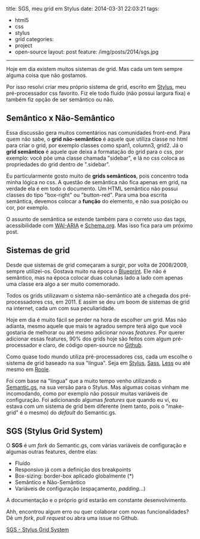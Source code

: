 title: SGS, meu grid em Stylus
date: 2014-03-31 22:03:21
tags: 
- html5
- css
- stylus
- grid
categories: 
- project
- open-source
layout: post
feature: /img/posts/2014/sgs.jpg
---

Hoje em dia existem muitos sistemas de grid. Mas cada um tem sempre alguma coisa que não gostamos.

<!-- more -->

Por isso resolvi criar meu próprio sistema de grid, escrito em [Stylus](http://learnboost.github.io/stylus/), meu pré-processador css favorito. Fiz ele todo fluído (não possui largura fixa) e também fiz opção de ser semântico ou não.

## Semântico x Não-Semântico

Essa discussão gera muitos comentários nas comunidades front-end. Para quem não sabe, o **grid não-semântico** é aquele que utiliza classe no html para criar o grid, por exemplo classes como span1, column3, grid2. Já o **grid semântico** é aquele que deixa a formatação do grid para o css, por exemplo: você põe uma classe chamada "sidebar", e lá no css coloca as propriedades do grid dentro de ".sidebar".

Eu particularmente gosto muito de **grids semânticos**, pois concentro toda minha lógica no css. A questão de semântica não fica apenas em grid, na verdade ela é em todo o documento. Um HTML semântico não possui classes do tipo "box-right" ou "button-red". Para uma boa escrita semântica, devemos colocar a **função** do elemento, e não sua posição ou cor, por exemplo.

O assunto de semântica se estende também para o correto uso das tags, acessibilidade com [WAI-ARIA](http://www.w3.org/WAI/intro/aria) e [Schema.org](https://schema.org/). Mas isso fica para um próximo post.

## Sistemas de grid

Desde que sistemas de grid começaram a surgir, por volta de 2008/2009, sempre utilizei-os. Gostava muito na época o [Blueprint](http://www.blueprintcss.org/). Ele não é semântico, mas na época colocar duas colunas lado a lado com apenas uma classe era algo a ser muito comemorado.

Todos os grids utilizavam o sistema não-semântico até a chegada dos pré-processadores css, em 2011. E assim se deu um boom de sistemas de grid na internet, cada um com sua peculiaridade.

Hoje em dia é muito fácil se perder na hora de escolher um grid. Mas não adianta, mesmo aquele que mais te agradou sempre terá algo que você gostaria de melhorar ou até mesmo adicionar novas *features*. Por querer adicionar essas features, 90% dos grids hoje são feitos com algum pré-processador e claro, de código open-source no [Github](https://github.com).

Como quase todo mundo utiliza pré-processadores css, cada um escolhe o sistema de grid baseado na sua "língua". Seja em [Stylus](http://learnboost.github.io/stylus/), [Sass](http://sass-lang.com/), [Less](http://lesscss.org/) ou até mesmo em [Roole](http://roole.org/).

Foi com base na "língua" que a muito tempo venho utilizando o [Semantic.gs](http://semantic.gs), na sua versão para o Stylus. Mas algumas coisas vinham me incomodando, como por exemplo não possuir muitas variáveis de configuração. Foi adicionando algumas *features* que quando eu vi, eu estava com um sistema de grid bem diferente (nem tanto, pois o "make-grid" é o mesmo) do *default* do Semantic.gs.

## SGS (Stylus Grid System)

O **SGS** é um *fork* do Semantic.gs, com várias variáveis de configuração e algumas outras features, dentre elas:

- Fluído
- Responsivo já com a definição dos breakpoints
- Box-sizing: border-box aplicado globalmente (*)
- Semântico e Não-Semântico
- Variáveis de configuração (espaçamento, *padding*...)


A documentação e o próprio grid estarão em constante desenvolvimento.

Ahh, encontrou algum erro ou quer colaborar com novas funcionalidades? Dê um *fork*, *pull request* ou abra uma issue no Github.

<a href="http://diogomoretti.github.io/sgs/" class="btn btn-info"><i class="fa fa-share"></i>SGS - Stylus Grid System</a>